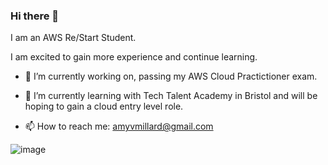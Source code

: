### Hi there 👋

I am an AWS Re/Start Student.

I am excited to gain more experience and continue learning.


- 🔭 I’m currently working on, passing my AWS Cloud Practictioner exam. 

- 🌱 I’m currently learning with Tech Talent Academy in Bristol and will be hoping to gain a cloud entry level role.

- 📫 How to reach me: amyvmillard@gmail.com



![image](https://user-images.githubusercontent.com/79592479/110351474-c5c6f980-802c-11eb-9536-bcce60b2f1a0.png)
